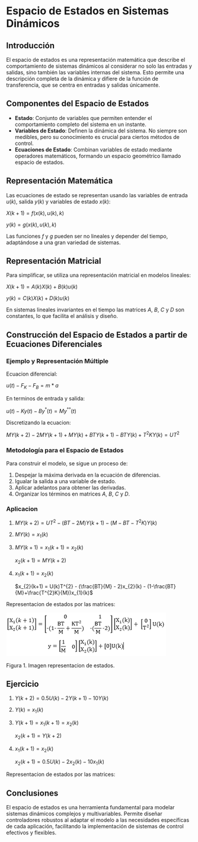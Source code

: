 # Espacio de Estados en Sistemas Dinámicos
## Introducción
El espacio de estados es una representación matemática que describe el comportamiento de sistemas dinámicos al considerar no solo las entradas y salidas, sino también las variables internas del sistema. Esto permite una descripción completa de la dinámica y difiere de la función de transferencia, que se centra en entradas y salidas únicamente.

## Componentes del Espacio de Estados
- **Estado**: Conjunto de variables que permiten entender el comportamiento completo del sistema en un instante.
- **Variables de Estado**: Definen la dinámica del sistema. No siempre son medibles, pero su conocimiento es crucial para ciertos métodos de control.
- **Ecuaciones de Estado**: Combinan variables de estado mediante operadores matemáticos, formando un espacio geométrico llamado espacio de estados.

## Representación Matemática
Las ecuaciones de estado se representan usando las variables de entrada $u(k)$, salida $y(k)$ y variables de estado $x(k)$:

$X(k+1) = f(x(k), u(k), k)$

$y(k) = g(x(k), u(k), k)$

Las funciones $f$ y $g$ pueden ser no lineales y depender del tiempo, adaptándose a una gran variedad de sistemas.

## Representación Matricial
Para simplificar, se utiliza una representación matricial en modelos lineales:

$X(k+1) = A(k)X(k) + B(k)u(k)$

$y(k) = C(k)X(k) + D(k)u(k)$

En sistemas lineales invariantes en el tiempo las matrices $A$, $B$, $C$  y  $D$ son constantes, lo que facilita el análisis y diseño.

## Construcción del Espacio de Estados a partir de Ecuaciones Diferenciales
### Ejemplo y Representación Múltiple
Ecuacion diferencial: 

$u(t) - F_{K} - F_{B} = m * a$

En terminos de entrada y salida:

$u(t) - Ky(t) - By^{°}(t) = My^{°°}(t)$

Discretizando la ecuacion:

$MY(k+2) - 2MY(k+1) + MY(k) + BTY(k+1) - BTY(k) + T^{2}KY(k) = UT^{2}$

### Metodología para el Espacio de Estados
Para construir el modelo, se sigue un proceso de:
1. Despejar la máxima derivada en la ecuación de diferencias.
2. Igualar la salida a una variable de estado.
3. Aplicar adelantos para obtener las derivadas.
4. Organizar los términos en matrices $A$, $B$, $C$ y $D$.
   
### Aplicacion
1. $MY(k+2) = UT^{2} - (BT-2M)Y(k+1) - (M-BT-T^{2}K)Y(k)$
2. $MY(k) = x_{1}(k)$
3. $MY(k+1)=x_{1}(k+1)=x_{2}(k)$
   
   $x_{2}(k+1)=MY(k+2)$
   
4. $x_{1}(k+1) = x_{2}(k)$
   
   $x_{2}(k+1) = U(k)T^{2} - (\frac{BT}{M} - 2)x_{2}(k) - (1-\frac{BT}{M}+\frac{T^{2}K}{M})x_{1}(k)$

Representacion de estados por las matrices:

![Figura de ejemplo](Ejemplo.png)

Figura 1. Imagen representacion de estados.

## Ejercicio 
1. $Y(k+2) = 0.5U(k) - 2Y(k+1) - 10Y(k)$
2. $Y(k) = x_{1}(k)$
3. $Y(k+1)=x_{1}(k+1)=x_{2}(k)$
   
   $x_{2}(k+1)=Y(k+2)$
   
4. $x_{1}(k+1) = x_{2}(k)$
   
   $x_{2}(k+1) = 0.5U(k) - 2x_{2}(k) - 10x_{1}(k)$

Representacion de estados por las matrices:


   

## Conclusiones
El espacio de estados es una herramienta fundamental para modelar sistemas dinámicos complejos y multivariables. Permite diseñar controladores robustos al adaptar el modelo a las necesidades específicas de cada aplicación, facilitando la implementación de sistemas de control efectivos y flexibles.
